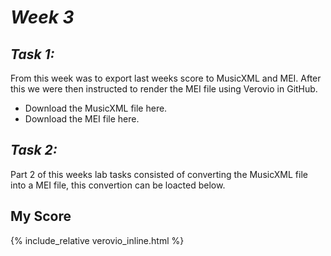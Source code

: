 # *Week 3*

## *Task 1:*
From this week was to export last weeks score to MusicXML and MEI. After this we were then instructed to render the MEI file using Verovio in GitHub.
- Download the MusicXML file here.
- Download the MEI file here.

## *Task 2:*
Part 2 of this weeks lab tasks consisted of converting the MusicXML file into a MEI file, this convertion can be loacted below. 

## My Score

{% include_relative verovio_inline.html %}









